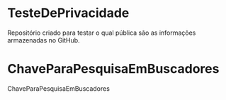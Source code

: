 # TesteDePrivacidade

Repositório criado para testar o qual pública são as informações armazenadas no GitHub.

# ChaveParaPesquisaEmBuscadores

ChaveParaPesquisaEmBuscadores
